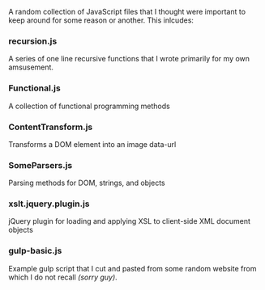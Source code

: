 A random collection of JavaScript files that I thought were important to keep around for some reason or another. This inlcudes:

### recursion.js
A series of one line recursive functions that I wrote primarily for my own amsusement.
### Functional.js
A collection of functional programming methods
###  ContentTransform.js
Transforms a DOM element into an image data-url
### SomeParsers.js
Parsing methods for DOM, strings, and objects
### xslt.jquery.plugin.js
jQuery plugin for loading and applying XSL to client-side XML document objects
### gulp-basic.js
Example gulp script that I cut and pasted from some random website from which I do not recall _(sorry guy)_.